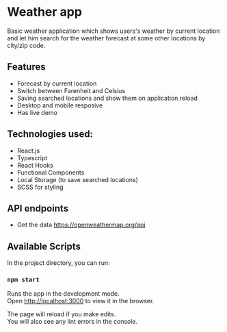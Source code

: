 # Weather app

Basic weather application which shows users's weather by current location and let him search for the weather forecast at some other locations by city/zip code.

## Features
- Forecast by current location
- Switch between Farenheit and Celsius
- Saving searched locations and show them on application reload
- Desktop and mobile resposive
- Has live demo


## Technologies used:
- React.js
- Typescript
- React Hooks
- Functional Components
- Local Storage (to save searched locations)
- SCSS for styling


## API endpoints
- Get the data https://openweathermap.org/api

## Available Scripts

In the project directory, you can run:

### `npm start`

Runs the app in the development mode.\
Open [http://localhost:3000](http://localhost:3000) to view it in the browser.

The page will reload if you make edits.\
You will also see any lint errors in the console.
